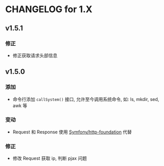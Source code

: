 # CHANGELOG for 1.X

## v1.5.1

### 修正
- 修正获取请求头部信息


## v1.5.0

### 添加
- 命令行添加 `callSystem()` 接口, 允许至今调用系统命令, 如: ls, mkdir, sed, awk 等

### 变动
- Request 和 Response 使用 [Symfony/http-foundation](https://github.com/symfony/http-foundation) 代替

### 修正
- 修改 Request 获取 ip, 判断 pjax 问题
